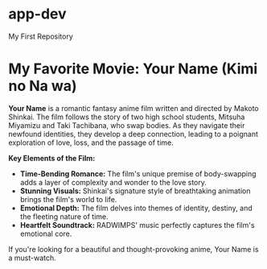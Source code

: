 # app-dev
My First Repository
# My Favorite Movie: Your Name (Kimi no Na wa)

**Your Name** is a romantic fantasy anime film written and directed by Makoto Shinkai. The film follows the story of two high school students, Mitsuha Miyamizu and Taki Tachibana, who swap bodies. As they navigate their newfound identities, they develop a deep connection, leading to a poignant exploration of love, loss, and the passage of time.

**Key Elements of the Film:**

* **Time-Bending Romance:** The film's unique premise of body-swapping adds a layer of complexity and wonder to the love story.
* **Stunning Visuals:** Shinkai's signature style of breathtaking animation brings the film's world to life.
* **Emotional Depth:** The film delves into themes of identity, destiny, and the fleeting nature of time.
* **Heartfelt Soundtrack:** RADWIMPS' music perfectly captures the film's emotional core.

If you're looking for a beautiful and thought-provoking anime, Your Name is a must-watch.
